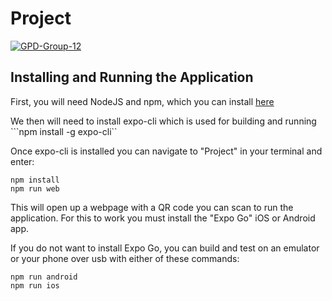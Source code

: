 # Project
[![GPD-Group-12](https://circleci.com/gh/GPD-Group-12/Project.svg?style=shield)](https://circleci.com/gh/GPD-Group-12/Project)

## Installing and Running the Application

First, you will need NodeJS and npm, which you can install [here](https://nodejs.org/en/)

We then will need to install expo-cli which is used for building and running ```npm install -g expo-cli``

Once expo-cli is installed you can navigate to "Project" in your terminal and enter:
```
npm install
npm run web
```
This will open up a webpage with a QR code you can scan to run the application. For this to work you must install the "Expo Go"
iOS or Android app. 

If you do not want to install Expo Go, you can build and test on an emulator or your phone over usb with either of these commands:

```
npm run android
npm run ios
```
